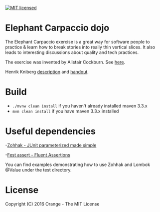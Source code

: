 [![MIT licensed](https://img.shields.io/badge/license-MIT-blue.svg)](LICENSE)

# Elephant Carpaccio dojo
The Elephant Carpaccio exercise is a great way for software people to practice &amp; learn how to break stories into really thin vertical slices. It also leads to interesting discussions about quality and tech practices.

The exercise was invented by Alistair Cockburn. See [here](http://alistair.cockburn.us/Elephant+Carpaccio+Exercise).

Henrik Kniberg [description](https://docs.google.com/document/d/1TCuuu-8Mm14oxsOnlk8DqfZAA1cvtYu9WGv67Yj_sSk/pub) and [handout](https://docs.google.com/document/d/1Ls6pTmhY_LV8LwFiboUXoFXenXZl0qVZWPZ8J4uoqpI/edit).

# Build
- ```./mvnw clean install``` if you haven't already installed maven 3.3.x
- ```mvn clean install``` if you have maven 3.3.x installed

# Useful dependencies

 -[Zohhak - JUnit parameterized made simple](https://github.com/piotrturski/zohhak)
 
 -[Fest assert - Fluent Assertions](https://github.com/alexruiz/fest-assert-1.x)
 
 
You can find examples demonstrating how to use Zohhak and Lombok @Value under the test directory.

# License
Copyright (C) 2016 Orange - The MIT License
